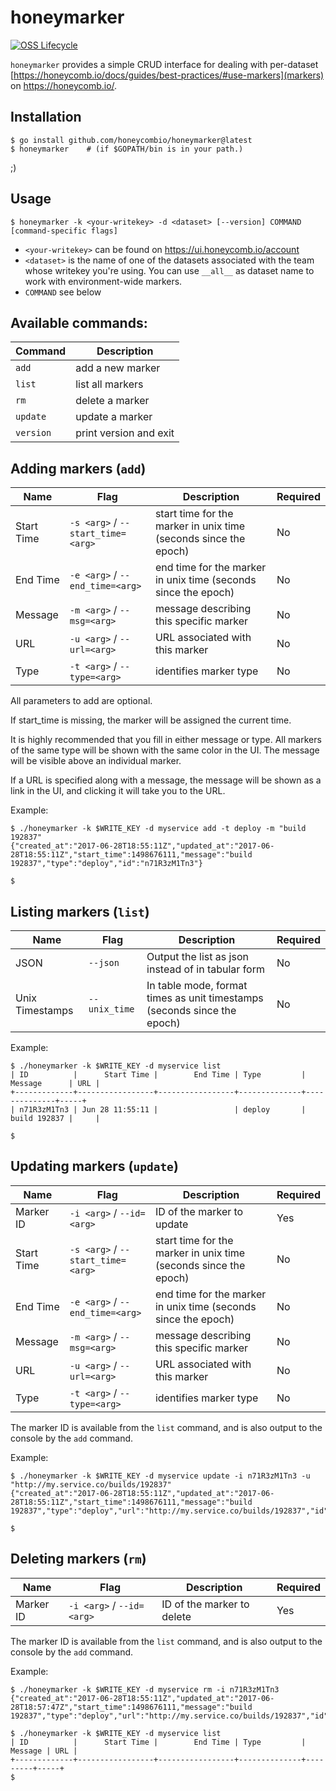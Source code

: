 # honeymarker

[![OSS Lifecycle](https://img.shields.io/osslifecycle/honeycombio/honeymarker?color=success)](https://github.com/honeycombio/home/blob/main/honeycomb-oss-lifecycle-and-practices.md)

`honeymarker` provides a simple CRUD interface for dealing with per-dataset [https://honeycomb.io/docs/guides/best-practices/#use-markers](markers) on https://honeycomb.io/.

## Installation

```
$ go install github.com/honeycombio/honeymarker@latest
$ honeymarker    # (if $GOPATH/bin is in your path.)
```

;)

## Usage

`$ honeymarker -k <your-writekey> -d <dataset> [--version] COMMAND [command-specific flags]`

* `<your-writekey>` can be found on https://ui.honeycomb.io/account
* `<dataset>` is the name of one of the datasets associated with the team whose writekey you're using. You can use `__all__` as dataset name to work with environment-wide markers.
* `COMMAND` see below

## Available commands:

| Command   | Description            |
| --------- | ---------------------- |
| `add`     | add a new marker       |
| `list`    | list all markers       |
| `rm`      | delete a marker        |
| `update`  | update a marker        |
| `version` | print version and exit |

## Adding markers (`add`)

| Name       | Flag                              | Description                                                      | Required |
| ---------- | --------------------------------- | ---------------------------------------------------------------- | -------- |
| Start Time | `-s <arg>` / `--start_time=<arg>` | start time for the marker in unix time (seconds since the epoch) | No       |
| End Time   | `-e <arg>` / `--end_time=<arg>`   | end time for the marker in unix time (seconds since the epoch)   | No       |
| Message    | `-m <arg>` / `--msg=<arg>`        | message describing this specific marker                          | No       |
| URL        | `-u <arg>` / `--url=<arg>`        | URL associated with this marker                                  | No       |
| Type       | `-t <arg>` / `--type=<arg>`       | identifies marker type                                           | No       |

All parameters to add are optional.

If start_time is missing, the marker will be assigned the current time.

It is highly recommended that you fill in either message or type.
All markers of the same type will be shown with the same color in the UI.
The message will be visible above an individual marker.

If a URL is specified along with a message, the message will be shown
as a link in the UI, and clicking it will take you to the URL.

Example:

```
$ ./honeymarker -k $WRITE_KEY -d myservice add -t deploy -m "build 192837"
{"created_at":"2017-06-28T18:55:11Z","updated_at":"2017-06-28T18:55:11Z","start_time":1498676111,"message":"build 192837","type":"deploy","id":"n71R3zM1Tn3"}

$
```

## Listing markers (`list`)

| Name            | Flag          | Description                                                              | Required |
| --------------- | ------------- | ------------------------------------------------------------------------ | -------- |
| JSON            | `--json`      | Output the list as json instead of in tabular form                       | No       |
| Unix Timestamps | `--unix_time` | In table mode, format times as unit timestamps (seconds since the epoch) | No       |

Example:
```
$ ./honeymarker -k $WRITE_KEY -d myservice list
| ID          |      Start Time |        End Time | Type         | Message      | URL |
+-------------+-----------------+-----------------+--------------+--------------+-----+
| n71R3zM1Tn3 | Jun 28 11:55:11 |                 | deploy       | build 192837 |     |

$
```

## Updating markers (`update`)

| Name       | Flag                              | Description                                                      | Required |
| ---------- | --------------------------------- | ---------------------------------------------------------------- | -------- |
| Marker ID  | `-i <arg>` / `--id=<arg>`         | ID of the marker to update                                       | Yes      |
| Start Time | `-s <arg>` / `--start_time=<arg>` | start time for the marker in unix time (seconds since the epoch) | No       |
| End Time   | `-e <arg>` / `--end_time=<arg>`   | end time for the marker in unix time (seconds since the epoch)   | No       |
| Message    | `-m <arg>` / `--msg=<arg>`        | message describing this specific marker                          | No       |
| URL        | `-u <arg>` / `--url=<arg>`        | URL associated with this marker                                  | No       |
| Type       | `-t <arg>` / `--type=<arg>`       | identifies marker type                                           | No       |

The marker ID is available from the `list` command, and is also output to the console by the `add` command.

Example:
```
$ ./honeymarker -k $WRITE_KEY -d myservice update -i n71R3zM1Tn3 -u "http://my.service.co/builds/192837"
{"created_at":"2017-06-28T18:55:11Z","updated_at":"2017-06-28T18:55:11Z","start_time":1498676111,"message":"build 192837","type":"deploy","url":"http://my.service.co/builds/192837","id":"n71R3zM1Tn3"}

$
```

## Deleting markers (`rm`)

| Name      | Flag                      | Description                | Required |
| --------- | ------------------------- | -------------------------- | -------- |
| Marker ID | `-i <arg>` / `--id=<arg>` | ID of the marker to delete | Yes      |

The marker ID is available from the `list` command, and is also output to the console by the `add` command.

Example:
```
$ ./honeymarker -k $WRITE_KEY -d myservice rm -i n71R3zM1Tn3
{"created_at":"2017-06-28T18:55:11Z","updated_at":"2017-06-28T18:57:47Z","start_time":1498676111,"message":"build 192837","type":"deploy","url":"http://my.service.co/builds/192837","id":"n71R3zM1Tn3"}

$ ./honeymarker -k $WRITE_KEY -d myservice list
| ID          |      Start Time |        End Time | Type         | Message | URL |
+-------------+-----------------+-----------------+--------------+---------+-----+
$
```

